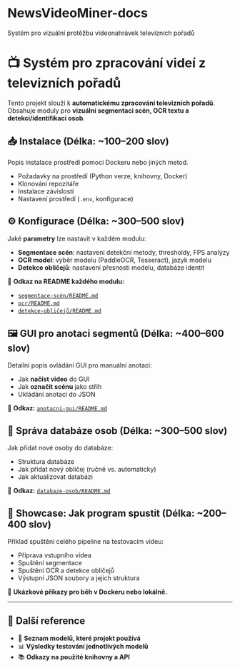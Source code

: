# NewsVideoMiner-docs
Systém pro vizuální protěžbu videonahrávek televizních pořadů 
# 📺 Systém pro zpracování videí z televizních pořadů

Tento projekt slouží k **automatickému zpracování televizních pořadů**. Obsahuje moduly pro **vizuální segmentaci scén, OCR textu a detekci/identifikaci osob**.

## 📥 Instalace (Délka: ~100–200 slov)
Popis instalace prostředí pomocí Dockeru nebo jiných metod.
- Požadavky na prostředí (Python verze, knihovny, Docker)
- Klonování repozitáře
- Instalace závislostí
- Nastavení prostředí (`.env`, konfigurace)

## ⚙️ Konfigurace (Délka: ~300–500 slov)
Jaké **parametry** lze nastavit v každém modulu:
- **Segmentace scén**: nastavení detekční metody, thresholdy, FPS analýzy
- **OCR model**: výběr modelu (PaddleOCR, Tesseract), jazyk modelu
- **Detekce obličejů**: nastavení přesnosti modelu, databáze identit

📌 **Odkaz na README každého modulu:**
- [`segmentace-scén/README.md`](segmentace-scén/README.md)
- [`ocr/README.md`](ocr/README.md)
- [`detekce-obličejů/README.md`](detekce-obličejů/README.md)

## 🖼 GUI pro anotaci segmentů (Délka: ~400–600 slov)
Detailní popis ovládání GUI pro manuální anotaci:
- Jak **načíst video** do GUI
- Jak **označit scénu** jako střih
- Ukládání anotací do JSON

📌 **Odkaz:** [`anotacni-gui/README.md`](anotacni-gui/README.md)

## 👤 Správa databáze osob (Délka: ~300–500 slov)
Jak přidat nové osoby do databáze:
- Struktura databáze
- Jak přidat nový obličej (ručně vs. automaticky)
- Jak aktualizovat databázi

📌 **Odkaz:** [`databaze-osob/README.md`](databaze-osob/README.md)

## 🚀 Showcase: Jak program spustit (Délka: ~200–400 slov)
Příklad spuštění celého pipeline na testovacím videu:
- Příprava vstupního videa
- Spuštění segmentace
- Spuštění OCR a detekce obličejů
- Výstupní JSON soubory a jejich struktura

📌 **Ukázkové příkazy pro běh v Dockeru nebo lokálně.**

---

## 🔗 Další reference
- 📜 **Seznam modelů, které projekt používá**
- 📊 **Výsledky testování jednotlivých modelů**
- 📚 **Odkazy na použité knihovny a API**

